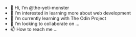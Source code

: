 - 👋 Hi, I’m @the-yeti-monster
- 👀 I’m interested in learning more about web development
- 🌱 I’m currently learning with The Odin Project
- 💞️ I’m looking to collaborate on ...
- 📫 How to reach me ...

<!---
the-yeti-monster/the-yeti-monster is a ✨ special ✨ repository because its `README.md` (this file) appears on your GitHub profile.
You can click the Preview link to take a look at your changes.
--->
